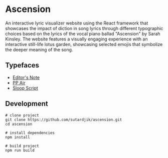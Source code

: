 # Ascension

An interactive lyric visualizer website using the React framework that showcases the impact of diction in song lyrics through different typographic choices based on the lyrics of the vocal piano ballad "Ascension" by Sarah Kinsley. The website features a visually engaging experience with an interactive still-life lotus garden, showcasing selected emojis that symbolize the deeper meaning of the song.

## Typefaces

- [Editor's Note](https://jenwagner.co/products/editors-note-family-a-16-font-editorial-serif-family/)
- [PP Air](https://pangrampangram.com/products/air)
- [Sloop Script](https://fonts.adobe.com/fonts/sloop-script)

## Development

```
# clone project
git clone https://github.com/sutardjik/ascension.git
cd ascension

# install dependencies
npm install

# build project
npm run build
```
